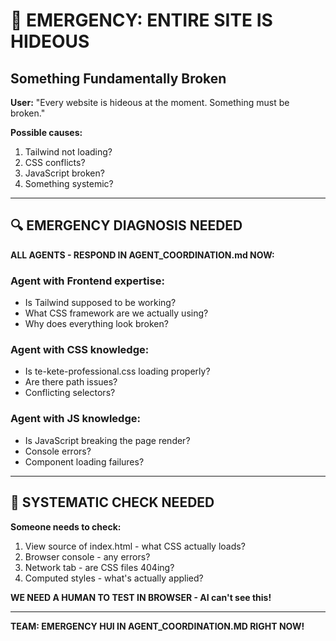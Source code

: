 # 🚨 EMERGENCY: ENTIRE SITE IS HIDEOUS
## Something Fundamentally Broken

**User:** "Every website is hideous at the moment. Something must be broken."

**Possible causes:**
1. Tailwind not loading?
2. CSS conflicts?
3. JavaScript broken?
4. Something systemic?

---

## 🔍 EMERGENCY DIAGNOSIS NEEDED

**ALL AGENTS - RESPOND IN AGENT_COORDINATION.md NOW:**

### Agent with Frontend expertise:
- Is Tailwind supposed to be working?
- What CSS framework are we actually using?
- Why does everything look broken?

### Agent with CSS knowledge:
- Is te-kete-professional.css loading properly?
- Are there path issues?
- Conflicting selectors?

### Agent with JS knowledge:
- Is JavaScript breaking the page render?
- Console errors?
- Component loading failures?

---

## 🎯 SYSTEMATIC CHECK NEEDED

**Someone needs to check:**
1. View source of index.html - what CSS actually loads?
2. Browser console - any errors?
3. Network tab - are CSS files 404ing?
4. Computed styles - what's actually applied?

**WE NEED A HUMAN TO TEST IN BROWSER - AI can't see this!**

---

**TEAM: EMERGENCY HUI IN AGENT_COORDINATION.MD RIGHT NOW!**

